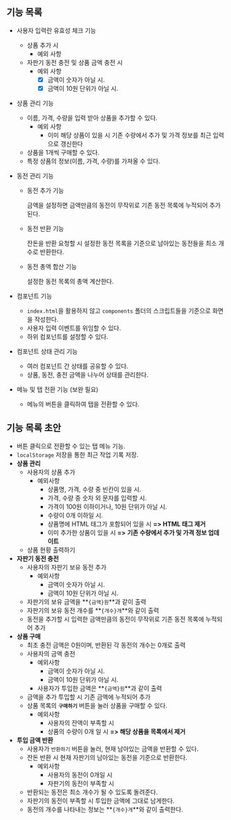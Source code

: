 ## 기능 목록

* 사용자 입력란 유효성 체크 기능

  * 상품 추가 시
    * 예외 사항
  * 자판기 동전 충전 및 상품 금액 충전 시
    * 예외 사항
      * [x] 금액이 숫자가 아닐 시.
      * [x] 금액이 10원 단위가 아닐 시.

* 상품 관리 기능

  * 이름, 가격, 수량을 입력 받아 상품을 추가할 수 있다.
    * 예외 사항
      * 이미 해당 상품이 있을 시 기존 수량에서 추가 및 가격 정보를 최근 입력으로 갱신한다
  * 상품을 1개씩 구매할 수 있다.
  * 특정 상품의 정보(이름, 가격, 수량)를 가져올 수 있다.

* 동전 관리 기능

  * 동전 추가 기능

    금액을 설정하면 금액만큼의 동전이 무작위로 기존 동전 목록에 누적되어 추가된다.

  * 동전 반환 기능

    잔돈을 반환 요청할 시 설정한 동전 목록을 기준으로 남아있는 동전들을 최소 개수로 반환한다.

  * 동전 총액 합산 기능

    설정한 동전 목록의 총액 계산한다.

* 컴포넌트 기능

  * `index.html`을 활용하지 않고 `components` 폴더의 스크립트들을 기준으로 화면을 작성한다.
  * 사용자 입력 이벤트를 위임할 수 있다.
  * 하위 컴포넌트를 설정할 수 있다.

* 컴포넌트 상태 관리 기능

  * 여러 컴포넌트 간 상태를 공유할 수 있다.
  * 상품, 동전, 충전 금액을 나누어 상태를 관리한다.

* 메뉴 및 탭 전환 기능 (보완 필요)

  * 메뉴의 버튼을 클릭하여 탭을 전환할 수 있다.

## 기능 목록 초안

* 버튼 클릭으로 전환할 수 있는 탭 메뉴 기능.
* `localStorage` 저장을 통한 최근 작업 기록 저장. 
* **상품 관리**
  * 사용자의 상품 추가
    * 예외사항
      * 상품명, 가격, 수량 중 빈칸이 있을 시.
      * 가격, 수량 중 숫자 외 문자를 입력할 시.
      * 가격이 100원 이하이거나, 10원 단위가 아닐 시.
      * 수량이 0개 이하일 시.
      * 상품명에 HTML 태그가 포함되어 있을 시 **=> HTML 태그 제거**
      * 이미 추가한 상품이 있을 시 **=> 기존 수량에서 추가 및 가격 정보 업데이트**
  * 상품 현황 출력하기
* **자판기 동전 충전**
  * 사용자의 자판기 보유 동전 추가
    * 예외사항
      * 금액이 숫자가 아닐 시.
      * 금액이 10원 단위가 아닐 시.
  * 자판기의 보유 금액을 **`{금액}원`**과 같이 출력
  * 자판기의 보유 동전 개수를 **`{개수}개`**와 같이 출력
  * 동전을 추가할 시 입력한 금액만큼의 동전이 무작위로 기존 동전 목록에 누적되어 추가
* **상품 구매**
  * 최초 충전 금액은 0원이며, 반환된 각 동전의 개수는 0개로 출력
  * 사용자의 금액 충전
    * 예외사항
      * 금액이 숫자가 아닐 시.
      * 금액이 10원 단위가 아닐 시.
    * 사용자가 투입한 금액은 **`{금액}원`**과 같이 출력
  * 금액을 추가 투입할 시 기존 금액에 누적되어 추가
  * 상품 목록의 **`구매하기`** 버튼을 눌러 상품을 구매할 수 있다.
    * 예외사항
      * 사용자의 잔액이 부족할 시
      * 상품의 수량이 0개 일 시 **=> 해당 상품을 목록에서 제거**
* **투입 금액 반환**
  * 사용자가 `반환하기` 버튼을 눌러, 현재 남아있는 금액을 반환할 수 있다.
  * 잔돈 반환 시 현재 자판기의 남아있는 동전을 기준으로 반환한다.
    * 예외사항
      * 사용자의 동전이 0개일 시
      * 자판기의 동전이 부족할 시
  * 반환되는 동전은 최소 개수가 될 수 있도록 돌려준다.
  * 자판기의 동전이 부족할 시 투입한 금액에 그대로 남게한다.
  * 동전의 개수를 나타내는 정보는 **`{개수}개`**와 같이 출력한다.

